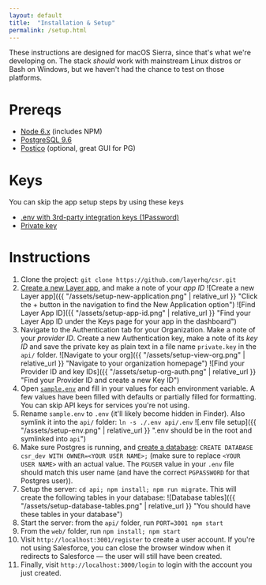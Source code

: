 ```yaml
---
layout: default
title:  "Installation & Setup"
permalink: /setup.html
---
```


These instructions are designed for macOS Sierra, since that's what we're developing on. The stack _should_ work with mainstream Linux distros or Bash on Windows, but we haven't had the chance to test on those platforms.

# Prereqs
  * [Node 6.x][node-download] (includes NPM)
  * [PostgreSQL 9.6][pg-download]
  * [Postico][postico-download] (optional, great GUI for PG)

# Keys
  You can skip the app setup steps by using these keys
  
  * [.env with 3rd-party integration keys (1Password)][env-one-password]
  * [Private key][private-key-one-password]

# Instructions
  1. Clone the project: `git clone https://github.com/layerhq/csr.git`
  2. [Create a new Layer app][layer-new-app], and make a note of your *app ID*
  ![Create a new Layer app]({{ "/assets/setup-new-application.png" | relative_url }} "Click the + button in the navigation to find the New Application option")
  ![Find Layer App ID]({{ "/assets/setup-app-id.png" | relative_url }} "Find your Layer App ID under the Keys page for your app in the dashboard")
  3. Navigate to the Authentication tab for your Organization. Make a note of your *provider ID*. Create a new Authentication key, make a note of its *key ID* and save the private key as plain text in a file name `private.key` in the `api/` folder.
  ![Navigate to your org]({{ "/assets/setup-view-org.png" | relative_url }} "Navigate to your organization homepage")
  ![Find your Provider ID and key IDs]({{ "/assets/setup-org-auth.png" | relative_url }} "Find your Provider ID and create a new Key ID")
  4. Open [`sample.env`][sample-env] and fill in your values for each environment variable. A few values have been filled with defaults or partially filled for formatting. You can skip API keys for services you're not using.
  5. Rename `sample.env` to `.env` (it'll likely become hidden in Finder). Also symlink it into the `api/` folder: `ln -s ./.env api/.env`
  ![.env file setup]({{ "/assets/setup-env.png" | relative_url }} ".env should be in the root and symlinked into `api`")
  6. Make sure Postgres is running, and [create a database][pg-create-database]: `CREATE DATABASE csr_dev WITH OWNER=<YOUR USER NAME>;` (make sure to replace `<YOUR USER NAME>` with an actual value. The `PGUSER` value in your `.env` file should match this user name (and have the correct `PGPASSWORD` for that Postgres user)).
  7. Setup the server: `cd api; npm install; npm run migrate`. This will create the following tables in your database:
  ![Database tables]({{ "/assets/setup-database-tables.png" | relative_url }} "You should have these tables in your database")
  8. Start the server: from the `api/` folder, run `PORT=3001 npm start`
  9. From the `web/` folder, run `npm install; npm start`
  10. Visit `http://localhost:3001/register` to create a user account. If you're not using Salesforce, you can close the browser window when it redirects to Salesforce — the user will still have been created.
  11. Finally, visit `http://localhost:3000/login` to login with the account you just created.

[env-one-password]: https://my.1password.com/vaults/xai4qdpswwen6g2kwdcwebwboq/allitems/dhfutf4mcsngjwod2r3ttqr7ke
[private-key-one-password]: https://my.1password.com/vaults/xai4qdpswwen6g2kwdcwebwboq/allitems/zm4xuqvusk4islmrcm72x5wqxe
[node-download]: https://nodejs.org/en/download/
[pg-download]: https://postgresapp.com
[postico-download]: https://eggerapps.at/postico/
[layer-new-app]: https://dashboard.layer.com/new
[sample-env]: https://github.com/layerhq/csr/blob/c857b4f4b6c504d04a89fd22083b2ba7fc797b84/sample.env
[pg-create-database]: https://www.postgresql.org/docs/9.6/static/sql-createdatabase.html
